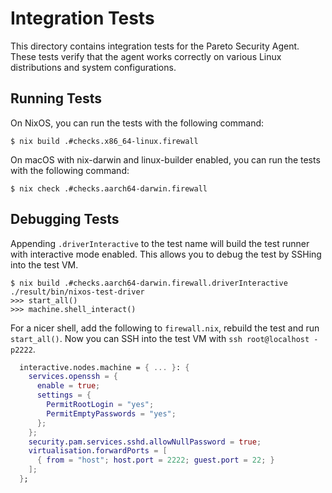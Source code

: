 # Integration Tests

This directory contains integration tests for the Pareto Security Agent. These tests verify that the agent works correctly on various Linux distributions and system configurations.

## Running Tests

On NixOS, you can run the tests with the following command:

```console
$ nix build .#checks.x86_64-linux.firewall
```

On macOS with nix-darwin and linux-builder enabled, you can run the tests with the following command:

```console
$ nix check .#checks.aarch64-darwin.firewall
```


## Debugging Tests

Appending `.driverInteractive` to the test name will build the test runner with interactive mode enabled. This allows you to debug the test by SSHing into the test VM.

```console
$ nix build .#checks.aarch64-darwin.firewall.driverInteractive
./result/bin/nixos-test-driver
>>> start_all()
>>> machine.shell_interact()
```

For a nicer shell, add the following to `firewall.nix`, rebuild the test and run
`start_all()`. Now you can SSH into the test VM with `ssh root@localhost -p2222`.

```nix
  interactive.nodes.machine = { ... }: {
    services.openssh = {
      enable = true;
      settings = {
        PermitRootLogin = "yes";
        PermitEmptyPasswords = "yes";
      };
    };
    security.pam.services.sshd.allowNullPassword = true;
    virtualisation.forwardPorts = [
      { from = "host"; host.port = 2222; guest.port = 22; }
    ];
  };
```

